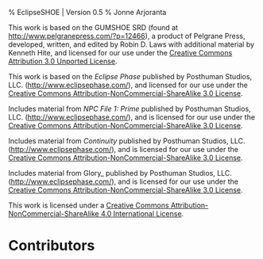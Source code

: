 % EclipseSHOE | Version 0.5
% Jonne Arjoranta

This work is based on the GUMSHOE SRD (found at <http://www.pelgranepress.com/?p=12466>),
a product of Pelgrane Press, developed, written, and edited
by Robin D. Laws with additional material by Kenneth Hite, and
licensed for our use under the [Creative Commons Attribution 3.0 Unported License](http://creativecommons.org/licenses/by/3.0/).

This work is based on the _Eclipse Phase_ published by Posthuman Studios, LLC. (<http://www.eclipsephase.com/>),
and licensed for our use under the [Creative Commons Attribution-NonCommercial-ShareAlike 3.0 License](http://creativecommons.org/licenses/by-nc-sa/3.0/).

Includes material from _NPC File 1: Prime_ published by Posthuman Studios, LLC. (<http://www.eclipsephase.com/>),
and is licensed for our use under the [Creative Commons Attribution-NonCommercial-ShareAlike 3.0 License](http://creativecommons.org/licenses/by-nc-sa/3.0/).

Includes material from _Continuity_ published by Posthuman Studios, LLC. (<http://www.eclipsephase.com/>),
and is licensed for our use under the [Creative Commons Attribution-NonCommercial-ShareAlike 3.0 License](http://creativecommons.org/licenses/by-nc-sa/3.0/).

Includes material from Glory_ published by Posthuman Studios, LLC. (<http://www.eclipsephase.com/>),
and is licensed for our use under the [Creative Commons Attribution-NonCommercial-ShareAlike 3.0 License](http://creativecommons.org/licenses/by-nc-sa/3.0/).

This work is licensed under a [Creative Commons Attribution-NonCommercial-ShareAlike 4.0 International License](http://creativecommons.org/licenses/by-nc-sa/4.0/).

# Contributors

